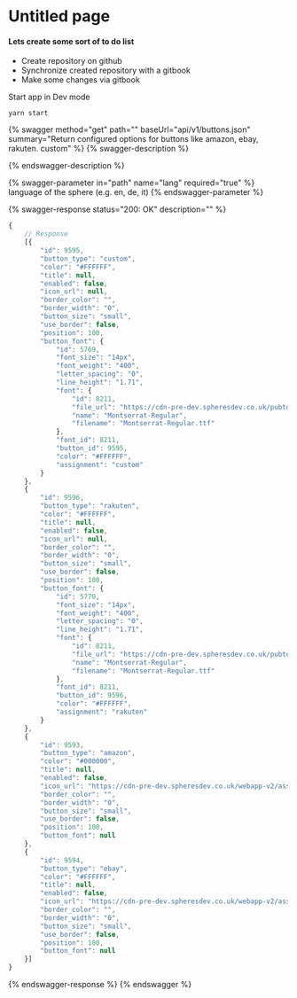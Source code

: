 # Untitled page

#### Lets create some sort of to do list

* Create repository on github
* Synchronize created repository with a gitbook
* Make some changes via gitbook

Start app in Dev mode

```
yarn start
```

{% swagger method="get" path="" baseUrl="api/v1/buttons.json" summary="Return configured options for buttons like amazon, ebay, rakuten. custom" %}
{% swagger-description %}

{% endswagger-description %}

{% swagger-parameter in="path" name="lang" required="true" %}
language of the sphere (e.g. en, de, it)
{% endswagger-parameter %}

{% swagger-response status="200: OK" description="" %}
```javascript
{
    // Response
    [{
        "id": 9595,
        "button_type": "custom",
        "color": "#FFFFFF",
        "title": null,
        "enabled": false,
        "icon_url": null,
        "border_color": "",
        "border_width": "0",
        "button_size": "small",
        "use_border": false,
        "position": 100,
        "button_font": {
            "id": 5769,
            "font_size": "14px",
            "font_weight": "400",
            "letter_spacing": "0",
            "line_height": "1.71",
            "font": {
                "id": 8211,
                "file_url": "https://cdn-pre-dev.spheresdev.co.uk/pubtool-images/nn9qglkhakh74118ycl7d5ylfgz6",
                "name": "Montserrat-Regular",
                "filename": "Montserrat-Regular.ttf"
            },
            "font_id": 8211,
            "button_id": 9595,
            "color": "#FFFFFF",
            "assignment": "custom"
        }
    },
    {
        "id": 9596,
        "button_type": "rakuten",
        "color": "#FFFFFF",
        "title": null,
        "enabled": false,
        "icon_url": null,
        "border_color": "",
        "border_width": "0",
        "button_size": "small",
        "use_border": false,
        "position": 100,
        "button_font": {
            "id": 5770,
            "font_size": "14px",
            "font_weight": "400",
            "letter_spacing": "0",
            "line_height": "1.71",
            "font": {
                "id": 8211,
                "file_url": "https://cdn-pre-dev.spheresdev.co.uk/pubtool-images/nn9qglkhakh74118ycl7d5ylfgz6",
                "name": "Montserrat-Regular",
                "filename": "Montserrat-Regular.ttf"
            },
            "font_id": 8211,
            "button_id": 9596,
            "color": "#FFFFFF",
            "assignment": "rakuten"
        }
    },
    {
        "id": 9593,
        "button_type": "amazon",
        "color": "#000000",
        "title": null,
        "enabled": false,
        "icon_url": "https://cdn-pre-dev.spheresdev.co.uk/webapp-v2/assets/img/icons/amazon.svg",
        "border_color": "",
        "border_width": "0",
        "button_size": "small",
        "use_border": false,
        "position": 100,
        "button_font": null
    },
    {
        "id": 9594,
        "button_type": "ebay",
        "color": "#FFFFFF",
        "title": null,
        "enabled": false,
        "icon_url": "https://cdn-pre-dev.spheresdev.co.uk/webapp-v2/assets/img/icons/ebay.svg",
        "border_color": "",
        "border_width": "0",
        "button_size": "small",
        "use_border": false,
        "position": 100,
        "button_font": null
    }]
}
```
{% endswagger-response %}
{% endswagger %}
